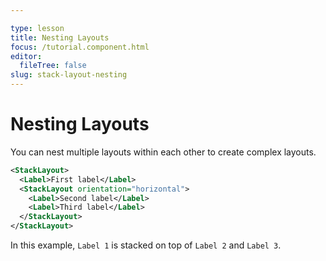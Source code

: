 ```yaml
---

type: lesson  
title: Nesting Layouts  
focus: /tutorial.component.html  
editor: 
  fileTree: false
slug: stack-layout-nesting
---
```


# Nesting Layouts

You can nest multiple layouts within each other to create complex layouts. 


```xml
<StackLayout>
  <Label>First label</Label>
  <StackLayout orientation="horizontal">
    <Label>Second label</Label>
    <Label>Third label</Label>
  </StackLayout>
</StackLayout>
```

In this example, `Label 1` is stacked on top of `Label 2` and `Label 3`.
